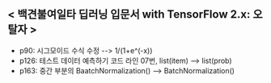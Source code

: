 ## < 백견불여일타 딥러닝 입문서 with TensorFlow 2.x: 오탈자 >
- p90: 시그모이드 수식 수정 --> 1/(1+e^(-x))<br>
- p126: 테스트 데이터 예측하기 코드 라인 07번, list(item) --> list(prob)<br>  
- p163: 중간 부분의 BaatchNormalization() --> BatchNormalization()<br>
